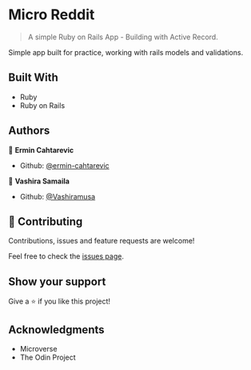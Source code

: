 # Micro Reddit

> A simple Ruby on Rails App - Building with Active Record.


Simple app built for practice, working with rails models and validations.

## Built With

- Ruby
- Ruby on Rails

## Authors

👤 **Ermin Cahtarevic**

- Github: [@ermin-cahtarevic](https://github.com/ermin-cahtarevic)

👤 **Vashira Samaila**

- Github: [@Vashiramusa](https://github.com/Vashiramusa)

## 🤝 Contributing

Contributions, issues and feature requests are welcome!

Feel free to check the [issues page](https://github.com/ermin-cahtarevic/micro-reddit/issues).

## Show your support

Give a ⭐️ if you like this project!

## Acknowledgments

- Microverse
- The Odin Project

